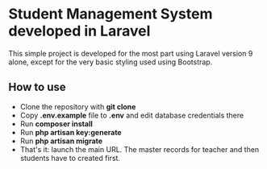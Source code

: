 # Student Management System developed in Laravel

This simple project is developed for the most part using Laravel version 9 alone, except for the very basic styling used using Bootstrap.

## How to use

- Clone the repository with __git clone__
- Copy __.env.example__ file to __.env__ and edit database credentials there
- Run __composer install__
- Run __php artisan key:generate__
- Run __php artisan migrate__ 
- That's it: launch the main URL. The master records for teacher and then students have to created first.

